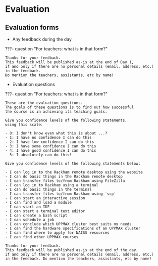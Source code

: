 # Evaluation

## Evaluation forms

- Any feedback during the day

???- question "For teachers: what is in that form?"

    Thanks for your feedback.
    This feedback will be published as-is at the end of Day 1,
    if and only if there are no personal details (email, address, etc.)
    in the feedback.
    Do mention the teachers, assistants, etc by name!

- Evaluation questions

???- question "For teachers: what is in that form?"

    These are the evaluation questions.
    The goals of these questions is to find out how successful
    the course is in achieving its teaching goals.

    Give you confidence levels of the following statements,
    using this scale:

    - 0: I don't know even what this is about ...?
    - 1: I have no confidence I can do this
    - 2: I have low confidence I can do this
    - 3: I have some confidence I can do this
    - 4: I have good confidence I can do this
    - 5: I absolutely can do this!

    Give you confidence levels of the following statements below:

    - I can log in to the Rackham remote desktop using the website
    - I can do basic things in the Rackham remote desktop
    - I can transfer files to/from Rackham using FileZilla
    - I can log in to Rackham using a terminal
    - I can do basic things in the terminal
    - I can transfer files to/from Rackham using `scp`
    - I can start an interactive session
    - I can find and load a module
    - I can start an IDE
    - I can start a terminal text editor
    - I can create a bash script
    - I can schedule a job
    - I can conclude which UPPMAX cluster best suits my needs
    - I can find the hardware specifications of an UPPMAX cluster
    - I can find where to apply for NAISS resources
    - I can find other UPPMAX courses

    Thanks for your feedback.
    This feedback will be published as-is at the end of the day,
    if and only if there are no personal details (email, address, etc.)
    in the feedback. Do mention the teachers, assistants, etc by name!
